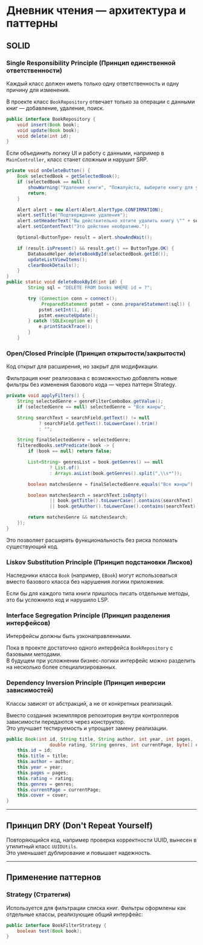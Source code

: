 # Дневник чтения — архитектура и паттерны

## SOLID

### Single Responsibility Principle (Принцип единственной ответственности)

Каждый класс должен иметь только одну ответственность и одну причину для изменения.

В проекте класс `BookRepository` отвечает только за операции с данными книг — добавление, удаление, поиск.  
```java
public interface BookRepository {
    void insert(Book book);
    void update(Book book);
    void delete(int id);
}
```

Если объединить логику UI и работу с данными, например в `MainController`, класс станет сложным и нарушит SRP.

```java
private void onDeleteButton() {
    Book selectedBook = getSelectedBook();
    if (selectedBook == null) {
        showWarning("Удаление книги", "Пожалуйста, выберите книгу для удаления.");
        return;
    }

    Alert alert = new Alert(Alert.AlertType.CONFIRMATION);
    alert.setTitle("Подтверждение удаления");
    alert.setHeaderText("Вы действительно хотите удалить книгу \"" + selectedBook.getTitle() + "\"?");
    alert.setContentText("Это действие необратимо.");

    Optional<ButtonType> result = alert.showAndWait();

    if (result.isPresent() && result.get() == ButtonType.OK) {
        DatabaseHelper.deleteBookById(selectedBook.getId());
        updateListViewItems();
        clearBookDetails();
    }
}
public static void deleteBookById(int id) {
        String sql = "DELETE FROM books WHERE id = ?";

        try (Connection conn = connect();
             PreparedStatement pstmt = conn.prepareStatement(sql)) {
            pstmt.setInt(1, id);
            pstmt.executeUpdate();
        } catch (SQLException e) {
            e.printStackTrace();
        }
    }
```


### Open/Closed Principle (Принцип открытости/закрытости)

Код открыт для расширения, но закрыт для модификации.

Фильтрация книг реализована с возможностью добавлять новые фильтры без изменения базового кода — через паттерн Strategy.
```java
private void applyFilters() {
    String selectedGenre = genreFilterComboBox.getValue();
    if (selectedGenre == null) selectedGenre = "Все жанры";

    String searchText = searchField.getText() != null
            ? searchField.getText().toLowerCase().trim()
            : "";

    String finalSelectedGenre = selectedGenre;
    filteredBooks.setPredicate(book -> {
        if (book == null) return false;

        List<String> genresList = book.getGenres() == null
                ? List.of()
                : Arrays.asList(book.getGenres().split(",\\s*"));

        boolean matchesGenre = finalSelectedGenre.equals("Все жанры") || genresList.contains(finalSelectedGenre);

        boolean matchesSearch = searchText.isEmpty()
                || book.getTitle().toLowerCase().contains(searchText)
                || book.getAuthor().toLowerCase().contains(searchText);

        return matchesGenre && matchesSearch;
    });
}
```
Это позволяет расширять функциональность без риска поломать существующий код.

### Liskov Substitution Principle (Принцип подстановки Лисков)

Наследники класса `Book` (например, `EBook`) могут использоваться вместо базового класса без нарушения логики приложения.

Если бы для каждого типа книги пришлось писать отдельные методы, это бы усложнило код и нарушило LSP.

### Interface Segregation Principle (Принцип разделения интерфейсов)

Интерфейсы должны быть узконаправленными.

Пока в проекте достаточно одного интерфейса `BookRepository` с базовыми методами.  
В будущем при усложнении бизнес-логики интерфейс можно разделить на несколько более специализированных.

### Dependency Inversion Principle (Принцип инверсии зависимостей)

Классы зависят от абстракций, а не от конкретных реализаций.

Вместо создания экземпляров репозитория внутри контроллеров зависимости передаются через конструктор.  
Это улучшает тестируемость и упрощает замену реализации.
```java
public Book(int id, String title, String author, int year, int pages,
                double rating, String genres, int currentPage, byte[] cover) {
    this.id = id;
    this.title = title;
    this.author = author;
    this.year = year;
    this.pages = pages;
    this.rating = rating;
    this.genres = genres;
    this.currentPage = currentPage;
    this.cover = cover;
}
```
---

## Принцип DRY (Don't Repeat Yourself)

Повторяющийся код, например проверка корректности UUID, вынесен в утилитный класс `UUIDUtils`.  
Это уменьшает дублирование и повышает надежность.

---

## Применение паттернов

### Strategy (Стратегия)

Используется для фильтрации списка книг. Фильтры оформлены как отдельные классы, реализующие общий интерфейс:

```java
public interface BookFilterStrategy {
    boolean test(Book book);
}
